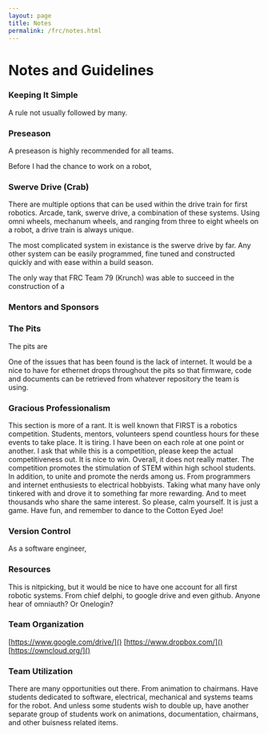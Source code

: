 ```yaml
---
layout: page
title: Notes
permalink: /frc/notes.html
---
```

# Notes and Guidelines

### Keeping It Simple

A rule not usually followed by many. 

### Preseason

A preseason is highly recommended for all teams. 

Before I had the chance to work on a robot, 

### Swerve Drive (Crab)

There are multiple options that can be used within the drive train for first robotics. Arcade, tank, swerve drive, a combination of these systems. Using omni wheels, mechanum wheels, and ranging from three to eight wheels on a robot, a drive train is always unique.

The most complicated system in existance is the swerve drive by far. Any other system can be easily programmed, fine tuned and constructed quickly and with ease within a build season.

The only way that FRC Team 79 (Krunch) was able to succeed in the construction of a 

### Mentors and Sponsors

### The Pits

The pits are 

One of the issues that has been found is the lack of internet. It would be a nice to have for ethernet drops throughout the pits so that firmware, code and documents can be retrieved from whatever repository the team is using. 

### Gracious Professionalism

This section is more of a rant. It is well known that FIRST is a robotics competition. Students, mentors, volunteers spend countless hours for these events to take place. It is tiring. I have been on each role at one point or another. I ask that while this is a competition, please keep the actual competitiveness out. It is nice to win. Overall, it does not really matter. The competition promotes the stimulation of STEM within high school students. In addition, to unite and promote the nerds among us. From programmers and internet enthusiests to electrical hobbyists. Taking what many have only tinkered with and drove it to something far more rewarding. And to meet thousands who share the same interest. So please, calm yourself. It is just a game. Have fun, and remember to dance to the Cotton Eyed Joe!

### Version Control

As a software engineer, 

### Resources

This is nitpicking, but it would be nice to have one account for all first robotic systems. From chief delphi, to google drive and even github. Anyone hear of omniauth? Or Onelogin?

### Team Organization

[https://www.google.com/drive/]()
[https://www.dropbox.com/]()
[https://owncloud.org/]()


### Team Utilization

There are many opportunities out there. From animation to chairmans. Have students dedicated to software, electrical, mechanical and systems teams for the robot. And unless some students wish to double up, have another separate group of students work on animations, documentation, chairmans, and other buisness related items.